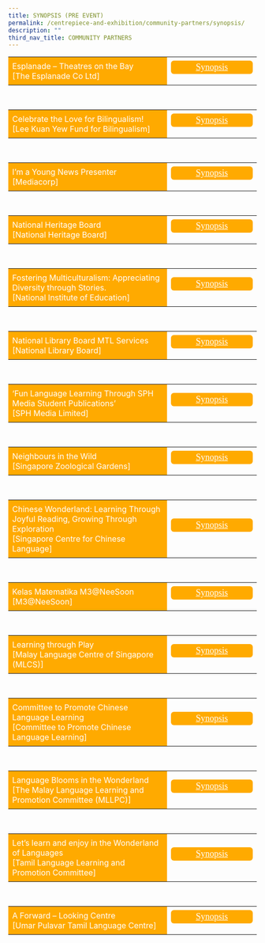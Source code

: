 ```yaml
---
title: SYNOPSIS (PRE EVENT)
permalink: /centrepiece-and-exhibition/community-partners/synopsis/
description: ""
third_nav_title: COMMUNITY PARTNERS
---
```

<style>
	.btntop {
    position: fixed;
    float: right;
    bottom: 20px;
    right: 80px;
    z-index: 99;
    boder: none;
    background-color: #3bb9ff;
    cursor: pointer;
    padding: 15px;
    boder-radius: 4px;
    color: #fff;
    font-weight: 600;
}
	.btn1{
	font-size: 18px;
    font-family: KaiTi;
    background-color: #fa0;
    padding: 3px 13px;
    margin: 9px 0px;
    border-radius: 6px;
    width: 140px;
   text-align: center;
	display:block;
	}
	.btn2{
	font-size: 18px;
    font-family: KaiTi;
    background-color: #fa0;;
    padding: 3px 13px;
    margin: 9px 0px;
    border-radius: 6px;
    width: 140px;
  text-align: center;
	display:block;
	}
	.btn-group {
	margin-top:-15px;
	}
	 .btn1:hover {
background-color: lightgrey;!important;
}
 .btn2:hover {
background-color: lightgrey;!important;
}
.content a {
margin-bottom:0rem;
text-decoration:none;
}
	@media screen and (max-width: 600px) {
 .btn1 {
		width: 90px;
		font-size: 14px;
  }
	.btn2{
		width: 90px;
		font-size: 14px;
  }
}
</style>


<table style="border-collapse: collapse;
  width: 100%;">
  <tbody><tr>
<td class="data" style="border: none; width: 70%;text-align: left;padding: 8px;background-color:#fa0;color:#fff">Esplanade – Theatres on the Bay<br>
[The Esplanade Co Ltd] <br>
 </td>
  <td style="border: none;
  text-align: left;padding: 8px;width: 30%;">
 <div class="btn-group">
<a href="/cp-esplanade" class="btn1" style="color:#fff;">Synopsis</a>
  </div></td>
    </tr>
</tbody></table>

<br>
<table style="border-collapse: collapse;
  width: 100%;">
  <tbody><tr>
<td class="data" style="border: none; width: 70%;text-align: left;padding: 8px;background-color:#fa0;color:#fff">Celebrate the Love for Bilingualism!<br>
[Lee Kuan Yew Fund for Bilingualism] <br>
 </td>
  <td style="border: none;
  text-align: left;padding: 8px;width: 30%;">
 <div class="btn-group">
<a href="/cp-lee-kuan-yew-fund-for-bilingualism" class="btn1" style="color:#fff;">Synopsis</a>
  </div></td>
    </tr>
</tbody></table>

<br>
<table style="border-collapse: collapse;
  width: 100%;">
  <tbody><tr>
<td class="data" style="border: none; width: 70%;text-align: left;padding: 8px;background-color:#fa0;color:#fff">I’m a Young News Presenter<br>
[Mediacorp] <br>
 </td>
  <td style="border: none;
  text-align: left;padding: 8px;width: 30%;">
 <div class="btn-group">
<a href="/cp-mediacorp" class="btn1" style="color:#fff;">Synopsis</a>
  </div></td>
    </tr>
</tbody></table>

<br>
<table style="border-collapse: collapse;
  width: 100%;">
  <tbody><tr>
<td class="data" style="border: none; width: 70%;text-align: left;padding: 8px;background-color:#fa0;color:#fff">National Heritage Board<br>
[National Heritage Board] <br>
 </td>
  <td style="border: none;
  text-align: left;padding: 8px;width: 30%;">
 <div class="btn-group">
<a href="/cp-national-hertage-board" class="btn1" style="color:#fff;">Synopsis</a>
  </div></td>
    </tr>
</tbody></table>

<br>
<table style="border-collapse: collapse;
  width: 100%;">
  <tbody><tr>
<td class="data" style="border: none; width: 70%;text-align: left;padding: 8px;background-color:#fa0;color:#fff">Fostering Multiculturalism: Appreciating Diversity through Stories.<br>
[National Institute of Education] <br>
 </td>
  <td style="border: none;
  text-align: left;padding: 8px;width: 30%;">
 <div class="btn-group">
<a href="/cp-national-institute-of-education" class="btn1" style="color:#fff;">Synopsis</a>
  </div></td>
    </tr>
</tbody></table>

<br>
<table style="border-collapse: collapse;
  width: 100%;">
  <tbody><tr>
<td class="data" style="border: none; width: 70%;text-align: left;padding: 8px;background-color:#fa0;color:#fff">National Library Board MTL Services<br>
[National Library Board] <br>
 </td>
  <td style="border: none;
  text-align: left;padding: 8px;width: 30%;">
 <div class="btn-group">
<a href="/cp-national-library-board" class="btn1" style="color:#fff;">Synopsis</a>
  </div></td>
    </tr>
</tbody></table>

<br>
<table style="border-collapse: collapse;
  width: 100%;">
  <tbody><tr>
<td class="data" style="border: none; width: 70%;text-align: left;padding: 8px;background-color:#fa0;color:#fff">‘Fun Language Learning Through SPH Media Student Publications’<br>
[SPH Media Limited] <br>
 </td>
  <td style="border: none;
  text-align: left;padding: 8px;width: 30%;">
 <div class="btn-group">
<a href="/cp-sph-media-limited" class="btn1" style="color:#fff;">Synopsis</a>
  </div></td>
    </tr>
</tbody></table>

<br>
<table style="border-collapse: collapse;
  width: 100%;">
  <tbody><tr>
<td class="data" style="border: none; width: 70%;text-align: left;padding: 8px;background-color:#fa0;color:#fff">Neighbours in the Wild<br>
[Singapore Zoological Gardens] <br>
 </td>
  <td style="border: none;
  text-align: left;padding: 8px;width: 30%;">
 <div class="btn-group">
<a href="/cp-singapore-zoological-gardens" class="btn1" style="color:#fff;">Synopsis</a>
  </div></td>
    </tr>
</tbody></table>

<br>
<table style="border-collapse: collapse;
  width: 100%;">
  <tbody><tr>
<td class="data" style="border: none; width: 70%;text-align: left;padding: 8px;background-color:#fa0;color:#fff">Chinese Wonderland: Learning Through Joyful Reading, Growing Through Exploration<br>
[Singapore Centre for Chinese Language] <br>
 </td>
  <td style="border: none;
  text-align: left;padding: 8px;width: 30%;">
 <div class="btn-group">
<a href="/cp-singapore-centre-for-chinese-language" class="btn1" style="color:#fff;">Synopsis</a>
  </div></td>
    </tr>
</tbody></table>

<br>
<table style="border-collapse: collapse;
  width: 100%;">
  <tbody><tr>
<td class="data" style="border: none; width: 70%;text-align: left;padding: 8px;background-color:#fa0;color:#fff">Kelas Matematika M3@NeeSoon<br>
[M3@NeeSoon] <br>
 </td>
  <td style="border: none;
  text-align: left;padding: 8px;width: 30%;">
 <div class="btn-group">
<a href="/cp-m3-neeson" class="btn1" style="color:#fff;">Synopsis</a>
  </div></td>
    </tr>
</tbody></table>

<br>
<table style="border-collapse: collapse;
  width: 100%;">
  <tbody><tr>
<td class="data" style="border: none; width: 70%;text-align: left;padding: 8px;background-color:#fa0;color:#fff">Learning through Play<br>
[Malay Language Centre of Singapore (MLCS)] <br>
 </td>
  <td style="border: none;
  text-align: left;padding: 8px;width: 30%;">
 <div class="btn-group">
<a href="/cp-malay-language-centre-of-singapore" class="btn1" style="color:#fff;">Synopsis</a>
  </div></td>
    </tr>
</tbody></table>

<br>
<table style="border-collapse: collapse;
  width: 100%;">
  <tbody><tr>
<td class="data" style="border: none; width: 70%;text-align: left;padding: 8px;background-color:#fa0;color:#fff">Committee to Promote Chinese Language Learning<br>
[Committee to Promote Chinese Language Learning] <br>
 </td>
  <td style="border: none;
  text-align: left;padding: 8px;width: 30%;">
 <div class="btn-group">
<a href="/cp-committee-to-promote-chinese-language-learning" class="btn1" style="color:#fff;">Synopsis</a>
  </div></td>
    </tr>
</tbody></table>

<br>
<table style="border-collapse: collapse;
  width: 100%;">
  <tbody><tr>
<td class="data" style="border: none; width: 70%;text-align: left;padding: 8px;background-color:#fa0;color:#fff">Language Blooms in the Wonderland<br>
[The Malay Language Learning and Promotion Committee (MLLPC)] <br>
 </td>
  <td style="border: none;
  text-align: left;padding: 8px;width: 30%;">
 <div class="btn-group">
<a href="/cp-mllpc" class="btn1" style="color:#fff;">Synopsis</a>
  </div></td>
    </tr>
</tbody></table>

<br>
<table style="border-collapse: collapse;
  width: 100%;">
  <tbody><tr>
<td class="data" style="border: none; width: 70%;text-align: left;padding: 8px;background-color:#fa0;color:#fff">Let’s learn and enjoy in the Wonderland of Languages<br>
[Tamil Language Learning and Promotion Committee] <br>
 </td>
  <td style="border: none;
  text-align: left;padding: 8px;width: 30%;">
 <div class="btn-group">
<a href="/cp-tllpc" class="btn1" style="color:#fff;">Synopsis</a>
  </div></td>
    </tr>
</tbody></table>

<br>
<table style="border-collapse: collapse;
  width: 100%;">
  <tbody><tr>
<td class="data" style="border: none; width: 70%;text-align: left;padding: 8px;background-color:#fa0;color:#fff">A Forward – Looking Centre<br>
[Umar Pulavar Tamil Language Centre] <br>
 </td>
  <td style="border: none;
  text-align: left;padding: 8px;width: 30%;">
 <div class="btn-group">
<a href="/cp-uptlc" class="btn1" style="color:#fff;">Synopsis</a>
  </div></td>
    </tr>
</tbody></table>